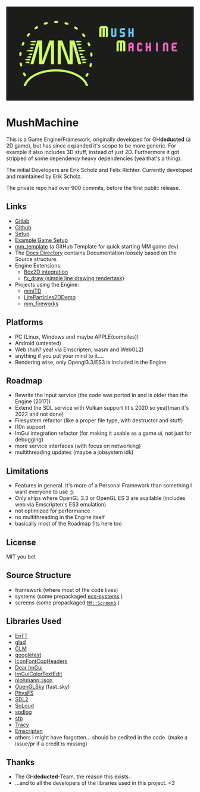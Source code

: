 ![mm](res/mm_card.png)

# MushMachine
This is a Game Engine/Framework, originally developed for GH**deducted** (a 2D game), but has since expanded it's scope to be more generic. For example it also includes 3D stuff, instead of just 2D. Furthermore it got stripped of some dependency heavy dependencies (yea that's a thing).

The initial Developers are Erik Scholz and Felix Richter.
Currently developed and maintained by Erik Scholz.

The private repo had over 900 commits, before the first public release.

## Links
- [Gitlab](https://gitlab.com/MadeOfJelly/MushMachine)
- [Github](https://github.com/MadeOfJelly/MushMachine)
- [Setup](docs/setup.md)
- [Example Game Setup](docs/basic_game.md)
- [mm_template](https://github.com/MadeOfJelly/mm_template) (a GitHub Template for quick starting MM game dev)
- The [Docs Directory](docs/) contains Documentation loosely based on the Source structure.
- Engine Extensions:
  - [Box2D integration](https://github.com/Green-Sky/mushmachine_box2d)
  - [fx_draw (simple line drawing rendertask)](https://github.com/Green-Sky/fx_draw)
- Projects using the Engine:
  - [miniTD](https://github.com/Green-Sky/miniTD)
  - [LiteParticles2DDemo](https://github.com/MadeOfJelly/mm_lite_particles2d_demo)
  - [mm_fireworks](https://github.com/Green-Sky/mm_fireworks)

## Platforms
- PC (Linux, Windows and maybe APPLE(compiles))
- Android (untested)
- Web (huh? yea! via Emscripten, wasm and WebGL2)
- anything if you put your mind to it....
- Rendering wise, only Opengl3.3/ES3 is included in the Engine

## Roadmap
- Rewrite the Input service (the code was ported in and is older than the Engine (2017))
- Extend the SDL service with Vulkan support (it's 2020 so yea)(man it's 2022 and not done)
- Filesystem refactor (like a proper file type, with destructor and stuff)
- l10n support
- ImGui integration refactor (for making it usable as a game ui, not just for debugging)
- more service interfaces (with focus on networking)
- multithreading updates (maybe a jobsystem idk)

## Limitations
- Features in general. It's more of a Personal Framework than something I want everyone to use ;).
- Only ships where OpenGL 3.3 or OpenGL ES 3 are available (includes web via Emscripten's ES3 emulation)
- not optimized for performance
- no multithreading in the Engine itself
- basically most of the Roadmap fits here too

## License

MIT you bet

## Source Structure

- framework (where most of the code lives)
- systems (some prepackaged [ecs-systems](docs/terminology.md) )
- screens (some prepackaged [`MM::Screen`s](docs/terminology.md) )

## Libraries Used
- [EnTT](https://github.com/skypjack/entt)
- [glad](https://github.com/Dav1dde/glad)
- [GLM](https://github.com/g-truc/glm)
- [googletest](https://github.com/google/googletest)
- [IconFontCppHeaders](https://github.com/juliettef/IconFontCppHeaders)
- [Dear ImGui](https://github.com/ocornut/imgui)
- [ImGuiColorTextEdit](https://github.com/BalazsJako/ImGuiColorTextEdit)
- [nlohmann::json](https://github.com/nlohmann/json)
- [OpenGLSky](https://github.com/shff/opengl_sky) (fast_sky)
- [PhysFS](https://icculus.org/physfs/)
- [SDL2](https://www.libsdl.org/)
- [SoLoud](https://sol.gfxile.net/soloud/)
- [spdlog](https://github.com/gabime/spdlog)
- [stb](https://github.com/nothings/stb)
- [Tracy](https://github.com/wolfpld/tracy)
- [Emscripten](https://emscripten.org/)
- others I might have forgotten... should be cedited in the code. (make a issue/pr if a credit is missing)

## Thanks
- The GH**deducted**-Team, the reason this exists.
- ...and to all the developers of the libraries used in this project. <3

